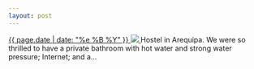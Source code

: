 ```yaml
---
layout: post
---
```


<p>
  <a href="/169">
    <time>{{ page.date | date: "%e %B %Y" }}</time>
    <img src="{{ site.assets_url }}/169.jpg">
  </a>
  Hostel in Arequipa. We were so thrilled to have a private bathroom with hot water and strong water pressure; Internet; and a...
</p>
